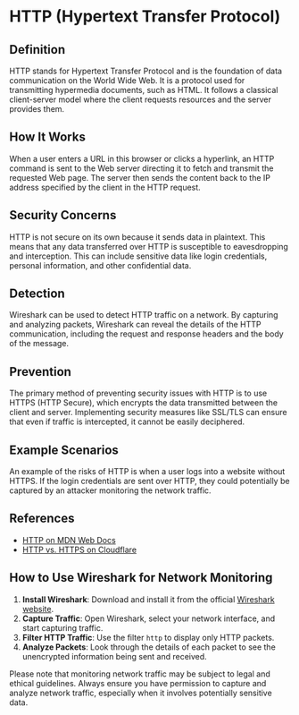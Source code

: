 # HTTP (Hypertext Transfer Protocol)

## Definition

HTTP stands for Hypertext Transfer Protocol and is the foundation of data communication on the World Wide Web. It is a protocol used for transmitting hypermedia documents, such as HTML. It follows a classical client-server model where the client requests resources and the server provides them.

## How It Works

When a user enters a URL in this browser or clicks a hyperlink, an HTTP command is sent to the Web server directing it to fetch and transmit the requested Web page. The server then sends the content back to the IP address specified by the client in the HTTP request.

## Security Concerns

HTTP is not secure on its own because it sends data in plaintext. This means that any data transferred over HTTP is susceptible to eavesdropping and interception. This can include sensitive data like login credentials, personal information, and other confidential data.

## Detection

Wireshark can be used to detect HTTP traffic on a network. By capturing and analyzing packets, Wireshark can reveal the details of the HTTP communication, including the request and response headers and the body of the message.

## Prevention

The primary method of preventing security issues with HTTP is to use HTTPS (HTTP Secure), which encrypts the data transmitted between the client and server. Implementing security measures like SSL/TLS can ensure that even if traffic is intercepted, it cannot be easily deciphered.

## Example Scenarios

An example of the risks of HTTP is when a user logs into a website without HTTPS. If the login credentials are sent over HTTP, they could potentially be captured by an attacker monitoring the network traffic.

## References

- [HTTP on MDN Web Docs](https://developer.mozilla.org/en-US/docs/Web/HTTP)
- [HTTP vs. HTTPS on Cloudflare](https://www.cloudflare.com/learning/ssl/why-use-https/)

## How to Use Wireshark for Network Monitoring

1. **Install Wireshark**: Download and install it from the official [Wireshark website](https://www.wireshark.org/).
2. **Capture Traffic**: Open Wireshark, select your network interface, and start capturing traffic.
3. **Filter HTTP Traffic**: Use the filter `http` to display only HTTP packets.
4. **Analyze Packets**: Look through the details of each packet to see the unencrypted information being sent and received.

Please note that monitoring network traffic may be subject to legal and ethical guidelines. Always ensure you have permission to capture and analyze network traffic, especially when it involves potentially sensitive data.
